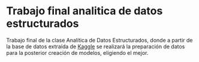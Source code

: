 # Trabajo final analitica de datos estructurados

Trabajo final de la clase Analítica de Datos Estructurados, donde a partir de la base de datos extraída de [Kaggle](https://www.projectpro.io/recipes/drop-out-highly-correlated-features-in-python) se realizará la preparación de datos para la posterior creación de modelos, eligiendo el mejor.
